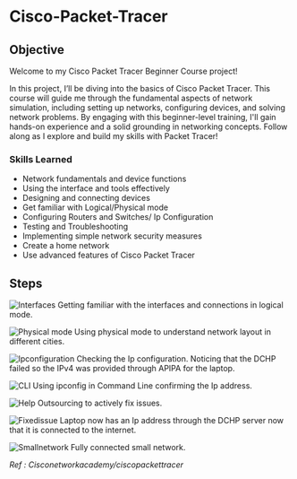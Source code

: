 # Cisco-Packet-Tracer

## Objective

Welcome to my Cisco Packet Tracer Beginner Course project!

In this project, I’ll be diving into the basics of Cisco Packet Tracer. This course will guide me through the fundamental aspects of network simulation, including setting up networks, configuring devices, and solving network problems. By engaging with this beginner-level training, I'll gain hands-on experience and a solid grounding in networking concepts. Follow along as I explore and build my skills with Packet Tracer!

### Skills Learned

- Network fundamentals and device functions
- Using the interface and tools effectively
- Designing and connecting devices 
- Get familiar with Logical/Physical mode
- Configuring Routers and Switches/ Ip Configuration
- Testing and Troubleshooting
- Implementing simple network security measures
- Create a home network
- Use advanced features of Cisco Packet Tracer

## Steps
![Interfaces](https://github.com/user-attachments/assets/27647461-f103-49b9-b56e-f90898597247)
Getting familiar with the interfaces and connections in logical mode.


![Physical mode](https://github.com/user-attachments/assets/455fa20a-c6ba-4bfc-809f-8186110eb730)
Using physical mode to understand network layout in different cities.

![Ipconfiguration](https://github.com/user-attachments/assets/66250ea2-849a-4886-8c25-e787f9fe3558)
Checking the Ip configuration. Noticing that the DCHP failed so the IPv4 was provided through APIPA for the laptop.

![CLI](https://github.com/user-attachments/assets/10073778-7ef4-49a2-98f8-264e621db966)
Using ipconfig in Command Line confirming the Ip address.

![Help](https://github.com/user-attachments/assets/60b19aa1-1404-4d51-92ae-55eec2e1d96a)
Outsourcing to actively fix issues.

![Fixedissue](https://github.com/user-attachments/assets/8515c9e6-94fa-4172-95ea-7ca4ebc29c66)
Laptop now has an Ip address through the DCHP server now that it is connected to the internet.

![Smallnetwork](https://github.com/user-attachments/assets/3407e59b-b73c-407b-aa8f-1dd7e8267ced)
Fully connected small network.




*Ref : Cisconetworkacademy/ciscopackettracer*
